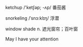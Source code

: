 ketchup   /'ketʃəp; -ʌp/  番茄酱

snorkeling   /ˈsnɔ:klɪŋ/  浮潜 

window shade  n. 遮光窗帘；百叶窗

May I have your attention